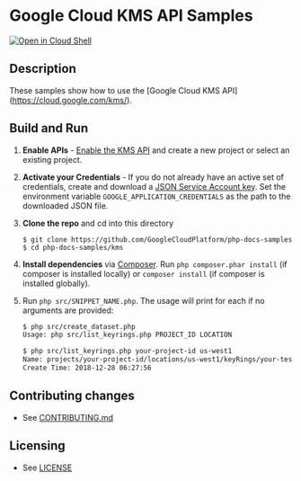 # Google Cloud KMS API Samples

[![Open in Cloud Shell][shell_img]][shell_link]

[shell_img]: http://gstatic.com/cloudssh/images/open-btn.svg
[shell_link]: https://console.cloud.google.com/cloudshell/open?git_repo=https://github.com/googlecloudplatform/php-docs-samples&page=editor&working_dir=kms

## Description

These samples show how to use the [Google Cloud KMS API]
(https://cloud.google.com/kms/).

## Build and Run
1.  **Enable APIs** - [Enable the KMS API](https://console.cloud.google.com/flows/enableapi?apiid=cloudkms.googleapis.com)
    and create a new project or select an existing project.
2.  **Activate your Credentials** - If you do not already have an active set of credentials, create and download a [JSON Service Account key](https://pantheon.corp.google.com/apis/credentials/serviceaccountkey). Set the environment variable `GOOGLE_APPLICATION_CREDENTIALS` as the path to the downloaded JSON file.
3.  **Clone the repo** and cd into this directory

    ```
    $ git clone https://github.com/GoogleCloudPlatform/php-docs-samples
    $ cd php-docs-samples/kms
    ```
4.  **Install dependencies** via [Composer](http://getcomposer.org/doc/00-intro.md).
    Run `php composer.phar install` (if composer is installed locally) or `composer install`
    (if composer is installed globally).
5.  Run `php src/SNIPPET_NAME.php`. The usage will print for each if no arguments
    are provided:
    ```sh
    $ php src/create_dataset.php
    Usage: php src/list_keyrings.php PROJECT_ID LOCATION

    $ php src/list_keyrings.php your-project-id us-west1
    Name: projects/your-project-id/locations/us-west1/keyRings/your-test-keyring
    Create Time: 2018-12-28 06:27:56
    ```

## Contributing changes

* See [CONTRIBUTING.md](../CONTRIBUTING.md)

## Licensing

* See [LICENSE](../LICENSE)
